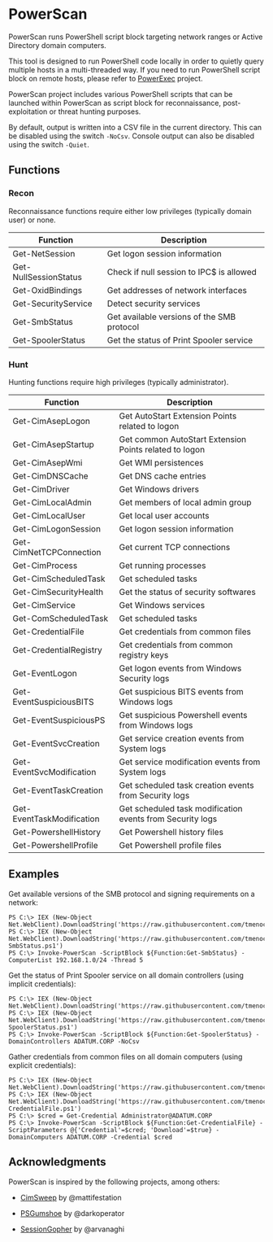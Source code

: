 # PowerScan

PowerScan runs PowerShell script block targeting network ranges or Active Directory domain computers.

This tool is designed to run PowerShell code locally in order to quietly query multiple hosts in a multi-threaded way.
If you need to run PowerShell script block on remote hosts, please refer to [PowerExec](https://github.com/tmenochet/PowerExec) project.

PowerScan project includes various PowerShell scripts that can be launched within PowerScan as script block for reconnaissance, post-exploitation or threat hunting purposes.

By default, output is written into a CSV file in the current directory. This can be disabled using the switch `-NoCsv`.
Console output can also be disabled using the switch `-Quiet`.


## Functions

### Recon

Reconnaissance functions require either low privileges (typically domain user) or none.

| Function              | Description                                |
| --------------------- | ------------------------------------------ |
| Get-NetSession        | Get logon session information              |
| Get-NullSessionStatus | Check if null session to IPC$ is allowed   |
| Get-OxidBindings      | Get addresses of network interfaces        |
| Get-SecurityService   | Detect security services                   |
| Get-SmbStatus         | Get available versions of the SMB protocol |
| Get-SpoolerStatus     | Get the status of Print Spooler service    |


### Hunt

Hunting functions require high privileges (typically administrator).


| Function                  | Description                                               |
| ------------------------- | --------------------------------------------------------- |
| Get-CimAsepLogon          | Get AutoStart Extension Points related to logon           |
| Get-CimAsepStartup        | Get common AutoStart Extension Points related to logon    |
| Get-CimAsepWmi            | Get WMI persistences                                      |
| Get-CimDNSCache           | Get DNS cache entries                                     |
| Get-CimDriver             | Get Windows drivers                                       |
| Get-CimLocalAdmin         | Get members of local admin group                          |
| Get-CimLocalUser          | Get local user accounts                                   |
| Get-CimLogonSession       | Get logon session information                             |
| Get-CimNetTCPConnection   | Get current TCP connections                               |
| Get-CimProcess            | Get running processes                                     |
| Get-CimScheduledTask      | Get scheduled tasks                                       |
| Get-CimSecurityHealth     | Get the status of security softwares                      |
| Get-CimService            | Get Windows services                                      |
| Get-ComScheduledTask      | Get scheduled tasks                                       |
| Get-CredentialFile        | Get credentials from common files                         |
| Get-CredentialRegistry    | Get credentials from common registry keys                 |
| Get-EventLogon            | Get logon events from Windows Security logs               |
| Get-EventSuspiciousBITS   | Get suspicious BITS events from Windows logs              |
| Get-EventSuspiciousPS     | Get suspicious Powershell events from Windows logs        |
| Get-EventSvcCreation      | Get service creation events from System logs              |
| Get-EventSvcModification  | Get service modification events from System logs          |
| Get-EventTaskCreation     | Get scheduled task creation events from Security logs     |
| Get-EventTaskModification | Get scheduled task modification events from Security logs |
| Get-PowershellHistory     | Get Powershell history files                              |
| Get-PowershellProfile     | Get Powershell profile files                              |


## Examples

Get available versions of the SMB protocol and signing requirements on a network:

```
PS C:\> IEX (New-Object Net.WebClient).DownloadString('https://raw.githubusercontent.com/tmenochet/PowerScan/master/PowerScan.ps1')
PS C:\> IEX (New-Object Net.WebClient).DownloadString('https://raw.githubusercontent.com/tmenochet/PowerScan/master/Recon/Get-SmbStatus.ps1')
PS C:\> Invoke-PowerScan -ScriptBlock ${Function:Get-SmbStatus} -ComputerList 192.168.1.0/24 -Thread 5
```


Get the status of Print Spooler service on all domain controllers (using implicit credentials):

```
PS C:\> IEX (New-Object Net.WebClient).DownloadString('https://raw.githubusercontent.com/tmenochet/PowerScan/master/PowerScan.ps1')
PS C:\> IEX (New-Object Net.WebClient).DownloadString('https://raw.githubusercontent.com/tmenochet/PowerScan/master/Recon/Get-SpoolerStatus.ps1')
PS C:\> Invoke-PowerScan -ScriptBlock ${Function:Get-SpoolerStatus} -DomainControllers ADATUM.CORP -NoCsv
```


Gather credentials from common files on all domain computers (using explicit credentials):

```
PS C:\> IEX (New-Object Net.WebClient).DownloadString('https://raw.githubusercontent.com/tmenochet/PowerScan/master/PowerScan.ps1')
PS C:\> IEX (New-Object Net.WebClient).DownloadString('https://raw.githubusercontent.com/tmenochet/PowerScan/master/Hunt/Get-CredentialFile.ps1')
PS C:\> $cred = Get-Credential Administrator@ADATUM.CORP
PS C:\> Invoke-PowerScan -ScriptBlock ${Function:Get-CredentialFile} -ScriptParameters @{'Credential'=$cred; 'Download'=$true} -DomainComputers ADATUM.CORP -Credential $cred
```


## Acknowledgments

PowerScan is inspired by the following projects, among others:

  * [CimSweep](https://github.com/PowerShellMafia/CimSweep) by @mattifestation

  * [PSGumshoe](https://github.com/PSGumshoe) by @darkoperator

  * [SessionGopher](https://github.com/Arvanaghi/SessionGopher) by @arvanaghi
